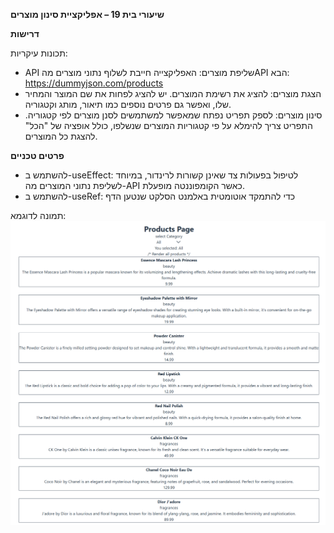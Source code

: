 **שיעורי בית 19 – אפליקציית סינון מוצרים**

**דרישות**

תכונות עיקריות:

- API שליפת מוצרים: האפליקצייה חייבת לשלוף נתוני מוצרים מהAPI הבא: <https://dummyjson.com/products>
- הצגת מוצרים: להציג את רשימת המוצרים. יש להציג לפחות את שם המוצר והמחיר שלו, ואפשר גם פרטים נוספים כמו תיאור, מותג וקטגוריה.
- סינון מוצרים: לספק תפריט נפתח שמאפשר למשתמשים לסנן מוצרים לפי קטגוריה. התפריט צריך להימלא על פי קטגוריות המוצרים שנשלפו, כולל אופציה של "הכל" להצגת כל המוצרים.

**פרטים טכניים**

- להשתמש ב-useEffect: לטיפול בפעולות צד שאינן קשורות לרינדור, במיוחד לשליפת נתוני המוצרים מה-API כאשר הקומפוננטה מופעלת.
- להשתמש ב-useRef: כדי להתמקד אוטומטית באלמנט הסלקט שנטען הדף

תמונה לדוגמא: 
![מוצרים](./fetch%20products.png)